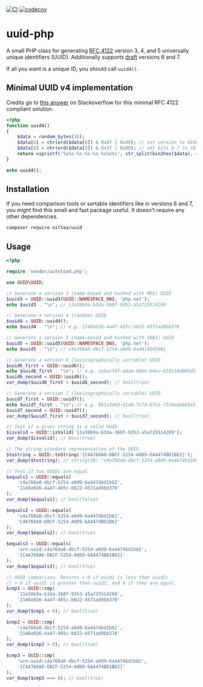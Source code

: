 [![CI](https://github.com/oittaa/uuid-php/actions/workflows/main.yml/badge.svg)](https://github.com/oittaa/uuid-php/actions/workflows/main.yml)
[![codecov](https://codecov.io/gh/oittaa/uuid-php/branch/master/graph/badge.svg?token=TZILVOSUKM)](https://codecov.io/gh/oittaa/uuid-php)

# uuid-php

A small PHP class for generating [RFC 4122](http://tools.ietf.org/html/rfc4122) version 3, 4, and 5 universally unique identifiers (UUID). Additionally supports [draft](https://datatracker.ietf.org/doc/html/draft-peabody-dispatch-new-uuid-format-02) versions 6 and 7.

If all you want is a unique ID, you should call `uuid4()`.

## Minimal UUID v4 implementation

Credits go to [this answer](https://stackoverflow.com/a/15875555) on Stackoverflow for this minimal RFC 4122 compliant solution.
```php
<?php
function uuid4()
{
    $data = random_bytes(16);
    $data[6] = chr(ord($data[6]) & 0x0f | 0x40); // set version to 0100
    $data[8] = chr(ord($data[8]) & 0x3f | 0x80); // set bits 6-7 to 10
    return vsprintf('%s%s-%s-%s-%s-%s%s%s', str_split(bin2hex($data), 4));
}

echo uuid4();
```

## Installation

If you need comparison tools or sortable identifiers like in versions 6 and 7, you might find this small and fast package useful. It doesn't require any other dependencies.

```bash
composer require oittaa/uuid
```

## Usage

```php
<?php

require 'vendor/autoload.php';

use UUID\UUID;

// Generate a version 3 (name-based and hashed with MD5) UUID
$uuid3 = UUID::uuid3(UUID::NAMESPACE_DNS, 'php.net');
echo $uuid3 . "\n"; // 11a38b9a-b3da-360f-9353-a5a725514269

// Generate a version 4 (random) UUID
$uuid4 = UUID::uuid4();
echo $uuid4 . "\n"; // e.g. 2140a926-4a47-465c-b622-4571ad9bb378

// Generate a version 5 (name-based and hashed with SHA1) UUID
$uuid5 = UUID::uuid5(UUID::NAMESPACE_DNS, 'php.net');
echo $uuid5 . "\n"; // c4a760a8-dbcf-5254-a0d9-6a4474bd1b62

// Generate a version 6 (lexicographically sortable) UUID
$uuid6_first = UUID::uuid6();
echo $uuid6_first . "\n"; // e.g. 1ebacf4f-a4a8-68ee-b4ec-618c14d005d5
$uuid6_second = UUID::uuid6();
var_dump($uuid6_first < $uuid6_second); // bool(true)

// Generate a version 7 (lexicographically sortable) UUID
$uuid7_first = UUID::uuid7();
echo $uuid7_first . "\n"; // e.g. 061a3d43-61d0-7cf4-bfce-753dadab55e1
$uuid7_second = UUID::uuid7();
var_dump($uuid7_first < $uuid7_second); // bool(true)

// Test if a given string is a valid UUID
$isvalid = UUID::isValid('11a38b9a-b3da-360f-9353-a5a725514269');
var_dump($isvalid); // bool(true)

// The string standard representation of the UUID.
$tostring = UUID::toString('{C4A760A8-DBCF-5254-A0D9-6A4474BD1B62}');
var_dump($tostring); // string(36) "c4a760a8-dbcf-5254-a0d9-6a4474bd1b62"

// Test if two UUIDs are equal
$equals1 = UUID::equals(
    'c4a760a8-dbcf-5254-a0d9-6a4474bd1b62',
    '2140a926-4a47-465c-b622-4571ad9bb378'
);
var_dump($equals1); // bool(false)

$equals2 = UUID::equals(
    'c4a760a8-dbcf-5254-a0d9-6a4474bd1b62',
    'C4A760A8-DBCF-5254-A0D9-6A4474BD1B62'
);
var_dump($equals2); // bool(true)

$equals3 = UUID::equals(
    'urn:uuid:c4a760a8-dbcf-5254-a0d9-6a4474bd1b62',
    '{C4A760A8-DBCF-5254-A0D9-6A4474BD1B62}'
);
var_dump($equals3); // bool(true)

// UUID comparison. Returns < 0 if uuid1 is less than uuid2;
// > 0 if uuid1 is greater than uuid2, and 0 if they are equal.
$cmp1 = UUID::cmp(
    '11a38b9a-b3da-360f-9353-a5a725514269',
    '2140a926-4a47-465c-b622-4571ad9bb378'
);
var_dump($cmp1 < 0); // bool(true)

$cmp2 = UUID::cmp(
    'c4a760a8-dbcf-5254-a0d9-6a4474bd1b62',
    '2140a926-4a47-465c-b622-4571ad9bb378'
);
var_dump($cmp2 > 0); // bool(true)

$cmp3 = UUID::cmp(
    'urn:uuid:c4a760a8-dbcf-5254-a0d9-6a4474bd1b62',
    '{C4A760A8-DBCF-5254-A0D9-6A4474BD1B62}'
);
var_dump($cmp3 === 0); // bool(true)
```
